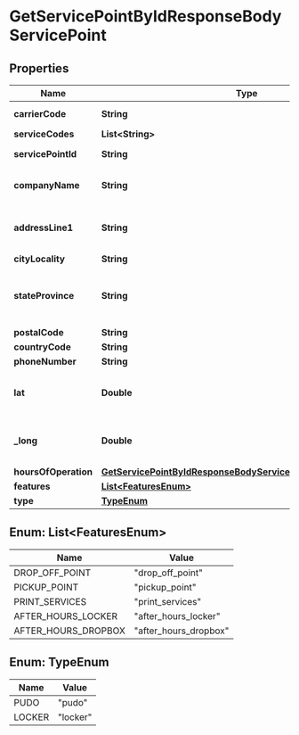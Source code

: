

# GetServicePointByIdResponseBodyServicePoint


## Properties

| Name | Type | Description | Notes |
|------------ | ------------- | ------------- | -------------|
|**carrierCode** | **String** | A [shipping carrier](https://www.shipengine.com/docs/carriers/setup/), such as &#x60;fedex&#x60;, &#x60;dhl_express&#x60;, &#x60;stamps_com&#x60;, etc.  |  [optional] |
|**serviceCodes** | **List&lt;String&gt;** |  |  [optional] |
|**servicePointId** | **String** | A unique identifier for a carrier drop off point. |  [optional] |
|**companyName** | **String** | If this is a business address, then the company name should be specified here. |  [optional] |
|**addressLine1** | **String** | The first line of the street address.  For some addresses, this may be the only line.  Other addresses may require 2 or 3 lines. |  [optional] |
|**cityLocality** | **String** | The name of the city or locality |  [optional] |
|**stateProvince** | **String** | The state or province. For some countries (including the U.S.) only abbreviations are allowed. Other countries allow the full name or abbreviation. |  [optional] |
|**postalCode** | **String** | postal code |  [optional] |
|**countryCode** | **String** | A two-letter [ISO 3166-1 country code](https://en.wikipedia.org/wiki/ISO_3166-1)  |  [optional] |
|**phoneNumber** | **String** | Phone number associated |  [optional] |
|**lat** | **Double** | The latitude of the point. Represented as signed degrees. Required if long is provided. http://www.geomidpoint.com/latlon.html |  [optional] |
|**_long** | **Double** | The longitude of the point. Represented as signed degrees. Required if lat is provided. http://www.geomidpoint.com/latlon.html |  [optional] |
|**hoursOfOperation** | [**GetServicePointByIdResponseBodyServicePointHoursOfOperation**](GetServicePointByIdResponseBodyServicePointHoursOfOperation.md) |  |  [optional] |
|**features** | [**List&lt;FeaturesEnum&gt;**](#List&lt;FeaturesEnum&gt;) | Service features |  [optional] |
|**type** | [**TypeEnum**](#TypeEnum) | Service point type |  [optional] |



## Enum: List&lt;FeaturesEnum&gt;

| Name | Value |
|---- | -----|
| DROP_OFF_POINT | &quot;drop_off_point&quot; |
| PICKUP_POINT | &quot;pickup_point&quot; |
| PRINT_SERVICES | &quot;print_services&quot; |
| AFTER_HOURS_LOCKER | &quot;after_hours_locker&quot; |
| AFTER_HOURS_DROPBOX | &quot;after_hours_dropbox&quot; |



## Enum: TypeEnum

| Name | Value |
|---- | -----|
| PUDO | &quot;pudo&quot; |
| LOCKER | &quot;locker&quot; |



